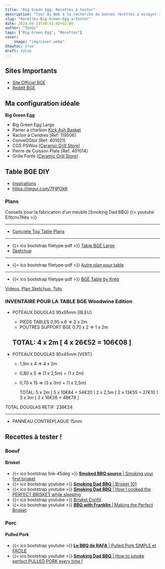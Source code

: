 ```yaml
---
title: "Big Green Egg: Recettes à tester"
description: "Tour du Web à la recherche de bonnes recettes à essayer sur mon Kamado"
slug: "Recettes-Big-Green-Egg-a-Tester"
date: 2024-04-13T18:43:02+02:00
author: "TooGz"
tags: ["Big Green Egg", "Recettes"]
cover:
    image: "img/cover.webp"
ShowToc: true
draft: false
---
```


## Sites Importants

- [Site Officiel BGE]()
- [Reddit BGE](https://www.reddit.com/r/biggreenegg)

## Ma configuration idéale

**Big Green Egg**

* Big Green Egg Large
* Panier a charbon [Kick Ash Basket](https://kickashbasket.com/collections/large-18-grate)
* Racloir à Cendres [Ref: 119506]
* ConveGGtor [Ref: 401021]
* CGS PSWoo [[Ceramic Grill Store](https://ceramicgrillstore.com/products/large-egg-conveggtor-expander-basket-cgs-pswoo?variant=32137439084602)]
* Pierre de Cuisson Plate [Ref: 401014]
* Grille Fonte  [[Ceramic Grill Store](https://ceramicgrillstore.com/products/18-cast-iron-grid-big-green-egg)]

## Table BGE DIY

- [Inspirations](https://nakedwhiz.com/TableGallery/tables.htm)
- https://imgur.com/7FtPOkR

### Plans

Conseils pour la fabrication d'un meuble [Smoking Dad BBQ]
{{< youtube El1tcnv7Abs >}}

---

* [Concrete Top Table Plans](https://thelowcountrylady.blogspot.com/2016/03/big-green-egg-concrete-top-table-plans.html?m=1)
---
* {{< ico bootstrap filetype-pdf >}} [Table BGE Large](files/Table_BGE_Large.pdf)
* [Sketchup](files/Table_BGE_Large.skp)
---
* {{< ico bootstrap filetype-pdf >}} [Autre plan pour table](files/Plan_BGE_Table.pdf)
---
* {{< ico bootstrap filetype-pdf >}} [BGE Table by Kreg](files/big-green-egg-grill-cabinet.pdf)

[Videos, Plan Sketchup, Tuto](https://www.dogwoodnation.com/home/big-green-egg-table)


### INVENTAIRE POUR LA TABLE BGE Woodwine Edition

+ POTEAUX DOUGLAS 95x95mm [BLEU]

    * PIEDS TABLES 0,95 x 6 => 3 x 2m
    * POUTRES SUPPORT BGE 0,70 x 2 => 1 x 2m 
    
    TOTAL:        4 x 2m  [ 4 x 26€52 = 106€08 ]
    ---

+ POTEAUX DOUGLAS 95x45mm [VERT]

    * 1,9m x 4  => 4 x 2m
    * 0,80 x 5  => (1 x 2,5m) + (1 x 2m)
    * 0,70 x 15 => (3 x 3m) + (1 x 2,5m)

        TOTAL:        5 x 2m    [ 5 x 10€84 = 54€20 ]
                      2 x 2,5m  [ 2 x 13€55 = 27€10 ]
                      3 x 3m    [ 3 x 16€26 = 48€78 ]


TOTAL DOUGLAS RETIF: 236€24


---
+ PANNEAU CONTREPLAQUE 15mm






## Recettes à tester !
### Boeuf
#### Brisket

- {{< ico bootstrap link-45deg >}} [**Smoked BBQ source** | Smoking your first brisket](https://www.smokedbbqsource.com/smoking-your-first-brisket/)
- {{< ico bootstrap youtube >}} [**Smoking Dad BBQ** | Brisket 101](https://www.youtube.com/watch?v=1KB3PQy-Dn4)
- {{< ico bootstrap youtube >}} [**Smoking Dad BBQ** | How I cooked the PERFECT BRISKET while sleeping](https://www.youtube.com/watch?v=MndjTPLfOSk)
- {{< ico bootstrap youtube >}} [Brisket Confit](https://www.youtube.com/watch?v=VApGfd_2iGQ)
- {{< ico bootstrap youtube >}} [**BBQ with Franklin** | Making the Perfect Brisket](https://www.youtube.com/watch?v=nu4p3l6LuyI)

### Porc
#### Pulled Pork

- {{< ico bootstrap youtube >}} [**Le BBQ de RAFA** | Pulled Pork SIMPLE et FACILE](https://www.youtube.com/watch?v=x9EPlPYOxxs)
- {{< ico bootstrap youtube >}} [**Smoking Dad BBQ** | How to smoke perfect PULLED PORK every time !](https://www.youtube.com/watch?v=PNOwc3vdkxU)
